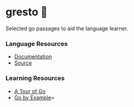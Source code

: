 # gresto 🍝

Selected go passages to aid the language learner.

### Language Resources
- [Documentation](https://go.dev/doc/)
- [Source](https://github.com/golang/go#the-go-programming-language)

### Learning Resources

- [A Tour of Go](https://go.dev/tour/list)
- [Go by Example](https://gobyexample.com/)=
